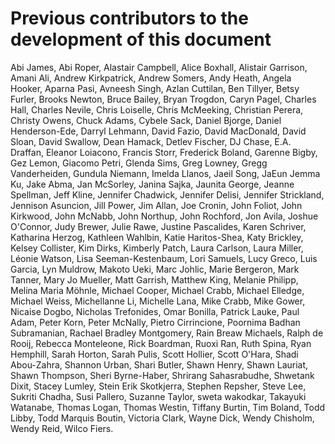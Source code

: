 # Previous contributors to the development of this document

Abi James,
Abi Roper, 
Alastair Campbell, 
Alice Boxhall, 
Alistair Garrison, 
Amani Ali, 
Andrew Kirkpatrick, 
Andrew Somers, 
Andy Heath, 
Angela Hooker, 
Aparna Pasi, 
Avneesh Singh, 
Azlan Cuttilan, 
Ben Tillyer, 
Betsy Furler, 
Brooks Newton, 
Bruce Bailey, 
Bryan Trogdon, 
Caryn Pagel, 
Charles Hall, 
Charles Nevile, 
Chris Loiselle, 
Chris McMeeking, 
Christian Perera, 
Christy Owens, 
Chuck Adams, 
Cybele Sack, 
Daniel Bjorge, 
Daniel Henderson-Ede, 
Darryl Lehmann, 
David Fazio, 
David MacDonald, 
David Sloan, 
David Swallow, 
Dean Hamack, 
Detlev Fischer, 
DJ Chase, 
E.A. Draffan, 
Eleanor Loiacono, 
Francis Storr, 
Frederick Boland, 
Garenne Bigby, 
Gez Lemon, 
Giacomo Petri, 
Glenda Sims, 
Greg Lowney, 
Gregg Vanderheiden, 
Gundula Niemann, 
Imelda Llanos, 
Jaeil Song, 
JaEun Jemma Ku, 
Jake Abma, 
Jan McSorley, 
Janina Sajka, 
Jaunita George, 
Jeanne Spellman, 
Jeff Kline, 
Jennifer Chadwick, 
Jennifer Delisi, 
Jennifer Strickland, 
Jennison Asuncion, 
Jill Power, 
Jim Allan, 
Joe Cronin, 
John Foliot, 
John Kirkwood, 
John McNabb, 
John Northup, 
John Rochford, 
Jon Avila, 
Joshue O'Connor, 
Judy Brewer, 
Julie Rawe, 
Justine Pascalides, 
Karen Schriver, 
Katharina Herzog, 
Kathleen Wahlbin, 
Katie Haritos-Shea, 
Katy Brickley, 
Kelsey Collister, 
Kim Dirks, 
Kimberly Patch, 
Laura Carlson, 
Laura Miller, 
Léonie Watson, 
Lisa Seeman-Kestenbaum, 
Lori Samuels, 
Lucy Greco, 
Luis Garcia, 
Lyn Muldrow, 
Makoto Ueki, 
Marc Johlic, 
Marie Bergeron, 
Mark Tanner, 
Mary Jo Mueller, 
Matt Garrish, 
Matthew King, 
Melanie Philipp, 
Melina Maria Möhnle, 
Michael Cooper, 
Michael Crabb, 
Michael Elledge, 
Michael Weiss, 
Michellanne Li, 
Michelle Lana, 
Mike Crabb, 
Mike Gower, 
Nicaise Dogbo, 
Nicholas Trefonides, 
Omar Bonilla, 
Patrick Lauke, 
Paul Adam, 
Peter Korn, 
Peter McNally, 
Pietro Cirrincione, 
Poornima Badhan Subramanian, 
Rachael Bradley Montgomery, 
Rain Breaw Michaels, 
Ralph de Rooij, 
Rebecca Monteleone, 
Rick Boardman, 
Ruoxi Ran, 
Ruth Spina, 
Ryan Hemphill, 
Sarah Horton, 
Sarah Pulis, 
Scott Hollier, 
Scott O'Hara, 
Shadi Abou-Zahra, 
Shannon Urban, 
Shari Butler, 
Shawn Henry, 
Shawn Lauriat, 
Shawn Thompson, 
Sheri Byrne-Haber, 
Shrirang Sahasrabudhe, 
Shwetank Dixit, 
Stacey Lumley, 
Stein Erik Skotkjerra, 
Stephen Repsher, 
Steve Lee, 
Sukriti Chadha, 
Susi Pallero, 
Suzanne Taylor, 
sweta wakodkar, 
Takayuki Watanabe, 
Thomas Logan, 
Thomas Westin, 
Tiffany Burtin, 
Tim Boland, 
Todd Libby, 
Todd Marquis Boutin, 
Victoria Clark, 
Wayne Dick, 
Wendy Chisholm, 
Wendy Reid, 
Wilco Fiers.
